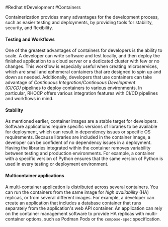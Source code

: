 #Redhat #Development #Containers 

Containerization provides many advantages for the development process, such as easier testing and deployments, by providing tools for stability, security, and flexibility.
#### Testing and Workflows

One of the greatest advantages of containers for developers is the ability to scale. A developer can write software and test locally, and then deploy the finished application to a cloud server or a dedicated cluster with few or no changes. This workflow is especially useful when creating microservices, which are small and ephemeral containers that are designed to spin up and down as needed. Additionally, developers that use containers can take advantage of _Continuous Integration/Continuous Development (CI/CD)_ pipelines to deploy containers to various environments. In particular, RHOCP offers various integration features with CI/CD pipelines and workflows in mind.

#### Stability

As mentioned earlier, container images are a stable target for developers. Software applications require specific versions of libraries to be available for deployment, which can result in dependency issues or specific OS requirements. Because libraries are included in the container image, a developer can be confident of no dependency issues in a deployment. Having the libraries integrated within the container removes variability between testing and production environments. For example, a container with a specific version of Python ensures that the same version of Python is used in every testing or deployment environment.

#### Multicontainer applications

A multi-container application is distributed across several containers. You can run the containers from the same image for _high availability_ (HA) replicas, or from several different images. For example, a developer can create an application that includes a database container that runs separately from the application's web API container. An application can rely on the container management software to provide HA replicas with multi-container options, such as Podman Pods or the `compose-spec` specification.